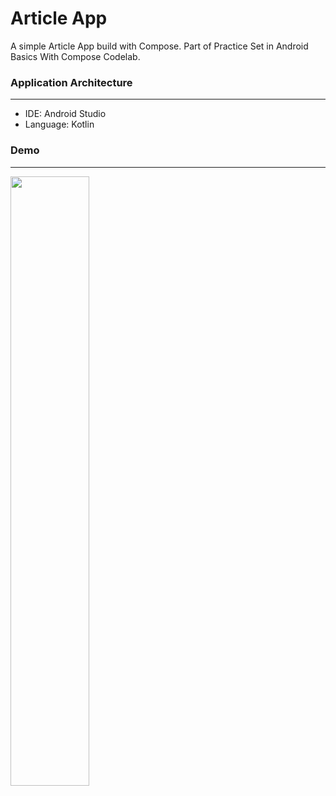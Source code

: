 # Article App

A simple Article App build with Compose. Part of Practice Set in Android Basics With Compose Codelab.


### Application Architecture
---
- IDE: Android Studio
- Language: Kotlin

### Demo
---
<img src="https://github.com/zask45/android-basic-compose-article/assets/117462539/f6bed2b5-e682-4f22-82f1-3acc52565760" width="50%">



